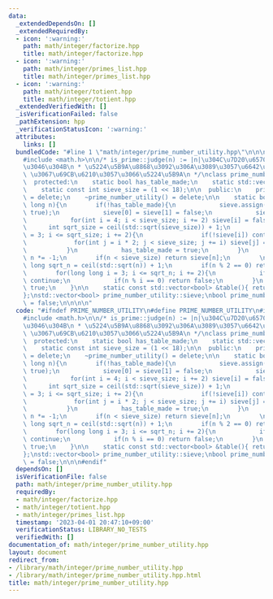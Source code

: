 ```yaml
---
data:
  _extendedDependsOn: []
  _extendedRequiredBy:
  - icon: ':warning:'
    path: math/integer/factorize.hpp
    title: math/integer/factorize.hpp
  - icon: ':warning:'
    path: math/integer/primes_list.hpp
    title: math/integer/primes_list.hpp
  - icon: ':warning:'
    path: math/integer/totient.hpp
    title: math/integer/totient.hpp
  _extendedVerifiedWith: []
  _isVerificationFailed: false
  _pathExtension: hpp
  _verificationStatusIcon: ':warning:'
  attributes:
    links: []
  bundledCode: "#line 1 \"math/integer/prime_number_utility.hpp\"\n\n\n#include <vector>\n\
    #include <math.h>\n\n/* is_prime::judge(n) := |n|\u304C\u7D20\u6570\u304B\u3069\
    \u3046\u304B\n * \u5224\u5B9A\u8868\u3092\u306A\u3089\u3057\u6642\u9593 O(NloglogN)\
    \ \u3067\u69CB\u6210\u3057\u3066\u5224\u5B9A\n */\nclass prime_number_utility{\n\
    \  protected:\n    static bool has_table_made;\n    static std::vector<bool> sieve;\n\
    \    static const int sieve_size = (1 << 18);\n\n  public:\n    prime_number_utility()\
    \ = delete;\n    ~prime_number_utility() = delete;\n\n    static bool is_prime(long\
    \ long n){\n        if(!has_table_made){\n            sieve.assign(sieve_size,\
    \ true);\n            sieve[0] = sieve[1] = false;\n            sieve[2] = true;\n\
    \            for(int i = 4; i < sieve_size; i += 2) sieve[i] = false;\n      \
    \      int sqrt_size = ceil(std::sqrt(sieve_size)) + 1;\n            for(int i\
    \ = 3; i <= sqrt_size; i += 2){\n                if(!sieve[i]) continue;\n   \
    \             for(int j = i * 2; j < sieve_size; j += i) sieve[j] = false;\n \
    \           }\n            has_table_made = true;\n        }\n        if(n < 0)\
    \ n *= -1;\n        if(n < sieve_size) return sieve[n];\n        \n        long\
    \ long sqrt_n = ceil(std::sqrt(n)) + 1;\n        if(n % 2 == 0) return false;\n\
    \        for(long long i = 3; i <= sqrt_n; i += 2){\n            if(!sieve[i])\
    \ continue;\n            if(n % i == 0) return false;\n        }\n        return\
    \ true;\n    }\n\n    static const std::vector<bool> &table(){ return sieve; }\n\
    };\nstd::vector<bool> prime_number_utility::sieve;\nbool prime_number_utility::has_table_made\
    \ = false;\n\n\n\n"
  code: "#ifndef PRIME_NUMBER_UTILITY\n#define PRIME_NUMBER_UTILITY\n#include <vector>\n\
    #include <math.h>\n\n/* is_prime::judge(n) := |n|\u304C\u7D20\u6570\u304B\u3069\
    \u3046\u304B\n * \u5224\u5B9A\u8868\u3092\u306A\u3089\u3057\u6642\u9593 O(NloglogN)\
    \ \u3067\u69CB\u6210\u3057\u3066\u5224\u5B9A\n */\nclass prime_number_utility{\n\
    \  protected:\n    static bool has_table_made;\n    static std::vector<bool> sieve;\n\
    \    static const int sieve_size = (1 << 18);\n\n  public:\n    prime_number_utility()\
    \ = delete;\n    ~prime_number_utility() = delete;\n\n    static bool is_prime(long\
    \ long n){\n        if(!has_table_made){\n            sieve.assign(sieve_size,\
    \ true);\n            sieve[0] = sieve[1] = false;\n            sieve[2] = true;\n\
    \            for(int i = 4; i < sieve_size; i += 2) sieve[i] = false;\n      \
    \      int sqrt_size = ceil(std::sqrt(sieve_size)) + 1;\n            for(int i\
    \ = 3; i <= sqrt_size; i += 2){\n                if(!sieve[i]) continue;\n   \
    \             for(int j = i * 2; j < sieve_size; j += i) sieve[j] = false;\n \
    \           }\n            has_table_made = true;\n        }\n        if(n < 0)\
    \ n *= -1;\n        if(n < sieve_size) return sieve[n];\n        \n        long\
    \ long sqrt_n = ceil(std::sqrt(n)) + 1;\n        if(n % 2 == 0) return false;\n\
    \        for(long long i = 3; i <= sqrt_n; i += 2){\n            if(!sieve[i])\
    \ continue;\n            if(n % i == 0) return false;\n        }\n        return\
    \ true;\n    }\n\n    static const std::vector<bool> &table(){ return sieve; }\n\
    };\nstd::vector<bool> prime_number_utility::sieve;\nbool prime_number_utility::has_table_made\
    \ = false;\n\n\n#endif"
  dependsOn: []
  isVerificationFile: false
  path: math/integer/prime_number_utility.hpp
  requiredBy:
  - math/integer/factorize.hpp
  - math/integer/totient.hpp
  - math/integer/primes_list.hpp
  timestamp: '2023-04-01 20:47:10+09:00'
  verificationStatus: LIBRARY_NO_TESTS
  verifiedWith: []
documentation_of: math/integer/prime_number_utility.hpp
layout: document
redirect_from:
- /library/math/integer/prime_number_utility.hpp
- /library/math/integer/prime_number_utility.hpp.html
title: math/integer/prime_number_utility.hpp
---
```

